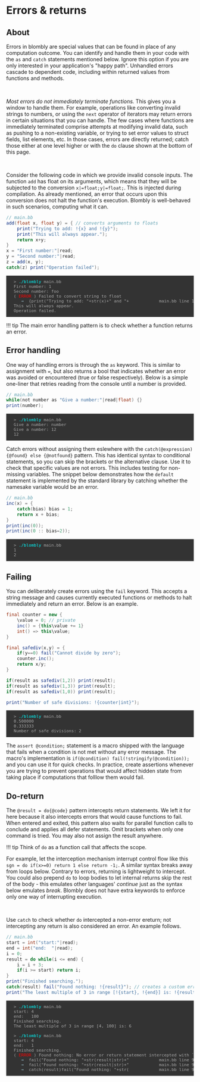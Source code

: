 # Errors & returns

## About

Errors in blombly are special values that can be found in place of any computation outcome. You can identify
and handle them in your code with the `as` and `catch` statements mentioned below. Ignore this option 
if you are only interested in your application's "happy path". Unhandled errors cascade to dependent code,
including within returned values from functions and methods.

<br>

*Most errors do not immediately terminate functions.* 
This gives you a window to handle them. For example,
operations like converting invalid strings to numbers, or using the `next` 
operator of iterators may return errors in certain situations that you can handle.
The few cases where functions are immediately terminated comprise attempts at modifying invalid
data, such as pushing to a non-existing variable, or trying to set error values
to struct fields, list elements, etc. In those cases,
errors are directly returned; catch those either at one level higher
or with the `do` clause shown at the bottom of this page.

<br>

Consider the following code in which we provide invalid console inputs.
The function `add` has float on its arguments, which means that they will
be subjected to the conversion `x|=float;y|=float;`. This is injected during compilation.
As already mentioned, an error that occurs upon this conversion does not halt the function's 
execution. Blombly is well-behaved in such scenarios, computing what it can.

```java
// main.bb
add(float x, float y) = { // converts arguments to floats
    print("Trying to add: !{x} and !{y}");
    print("This will always appear.");
    return x+y;
}
x = "First number:"|read;
y = "Second number:"|read;
z = add(x, y);
catch(z) print("Operation failed");
```

<pre style="font-size: 80%;background-color: #333; color: #AAA; padding: 10px 20px;">
> <span style="color: cyan;">./blombly</span> main.bb
First number: 1
Second number: foo
(<span style="color: red;"> ERROR </span>) Failed to convert string to float
   <span style="color: lightblue;">→</span>  {print("Trying to add: "+str(x)+" and "+            main.bb line 1
This will always appear.
Operation failed.
</pre>

!!! tip
    The main error handling pattern is to check whether a function returns an error.


## Error handling

One way of handling errors is through
the `as` keyword. This is similar to assignment with `=`, but also returns a bool that indicates
whether an error was avoided or encountered (true or false respectively).
Below is a simple one-liner that retries reading from the console until a number is provided. 

```java
// main.bb
while(not number as "Give a number:"|read|float) {}
print(number);
```


<pre style="font-size: 80%;background-color: #333; color: #AAA; padding: 10px 20px;">
> <span style="color: cyan;">./blombly</span> main.bb
Give a number: number
Give a number: 12
12
</pre>


Catch errors without assigning them eslewhere with the `catch(@expression) {@found} else {@notfound}` 
pattern. This has identical syntax to conditional statements, so you can skip the brackets or 
the alternative clause. Use it to check that specific
values are not errors. This includes testing for non-missing variables. The snippet below
demonstrates how the `default` statement is implemented by the standard library
by catching whether the namesake variable would be an error.

```java
// main.bb
inc(x) = {
    catch(bias) bias = 1;
    return x + bias;
}
print(inc(0));
print(inc(0 :: bias=2));
```

<pre style="font-size: 80%;background-color: #333; color: #AAA; padding: 10px 20px;">
> <span style="color: cyan;">./blombly</span> main.bb
1
2
</pre>

## Failing

You can deliberately create errors using the `fail` keyword.
This accepts a string message and causes currently executed functions
or methods to halt immediately and return an error. Below is an example.


```java
final counter = new {
    \value = 0; // private
    inc() = {this\value += 1}
    int() => this\value;
}

final safediv(x,y) = {
    if(y==0) fail("Cannot divide by zero");
    counter.inc();
    return x/y;
}

if(result as safediv(1,2)) print(result);
if(result as safediv(1,3)) print(result);
if(result as safediv(1,0)) print(result);

print("Number of safe divisions: !{counter|int}");
```

<pre style="font-size: 80%;background-color: #333; color: #AAA; padding: 10px 20px;">
> <span style="color: cyan;">./blombly</span> main.bb
0.500000
0.333333
Number of safe divisions: 2
</pre>


The `assert @condition;` statement is a macro shipped with the language that fails
when a condition is not met without any error message. The macro's implementation is
 `if(@condition) fail(!stringify(@condition));` and you can use it for quick checks.
In practice, create assertions whenever you are trying to prevent operations that 
would affect hidden state from taking place if computations that folllow them would
fail.



## Do-return

The `@result = do{@code}` pattern intercepts return statements. We left it for here
because it also intercepts errors that would cause functions to fail.
When entered and exited, this pattern also waits for parallel function calls to conclude 
and applies all defer statements. Omit brackets when only one command is tried. You may also not assign
the result anywhere.

!!! tip
    Think of `do` as a function call that affects the scope. 
    
For example, let the interception mechanism interrupt control flow like this `sgn = do if(x>=0) return 1 else return -1;`.
A similar syntax breaks away from loops below. Contrary to errors, 
returning is lightweight to intercept. 
You could also prepend `do` to loop bodies to let internal returns skip the rest of the body - 
this emulates other languages' *continue* just as the syntax below emulates *break*. 
Blombly does not have extra keywords to enforce only one way of interrupting execution.

<br>

Use `catch` to check whether `do` intercepted a non-error ereturn; not intercepting any return is also
considered an error. An example follows.

```java
// main.bb
start = int("start:"|read);
end = int("end:  "|read);
i = 0;
result = do while(i <= end) {
    i = i + 3;
    if(i >= start) return i;
}
print("Finished searching.");
catch(result) fail("Found nothing: !{result}"); // creates a custom error on-demand
print("The least multiple of 3 in range [!{start}, !{end}] is: !{result}");
```

<pre style="font-size: 80%; background-color: #333; color: #AAA; padding: 10px 20px; overflow-x: auto; overflow-x: auto;">
> <span style="color: cyan;">./blombly</span> main.bb
start: 4
end:   100
Finished searching. 
The least multiple of 3 in range [4, 100] is: 6 

> <span style="color: cyan;">./blombly</span> main.bb
start: 4
end:   1
Finished searching. 
(<span style="color: red;"> ERROR </span>) Found nothing: No error or return statement intercepted with `do`.
   <span style="color: lightblue;">→</span>  fail("Found nothing: "+str(result|str)+"            main.bb line 9
   <span style="color: lightblue;">→</span>  fail("Found nothing: "+str(result|str)+"            main.bb line 9
   <span style="color: lightblue;">→</span>  catch(result)fail("Found nothing: "+str(            main.bb line 9
</pre>
